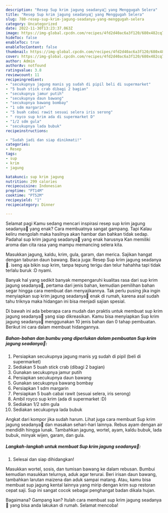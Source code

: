 ```yaml
---
description: "Resep Sup krim jagung seadanya🌽 yang Menggugah Selera"
title: "Resep Sup krim jagung seadanya🌽 yang Menggugah Selera"
slug: 780-resep-sup-krim-jagung-seadanya-yang-menggugah-selera
category: Uncategorized
date: 2022-11-30T13:23:37.063Z
image: https://img-global.cpcdn.com/recipes/4fd2d40ac6a3f120/680x482cq70/sup-krim-jagung-seadanya-foto-resep-utama.jpg
hideToc: false
enableToc: true
enableTocContent: false
thumbnail: https://img-global.cpcdn.com/recipes/4fd2d40ac6a3f120/680x482cq70/sup-krim-jagung-seadanya-foto-resep-utama.jpg
cover: https://img-global.cpcdn.com/recipes/4fd2d40ac6a3f120/680x482cq70/sup-krim-jagung-seadanya-foto-resep-utama.jpg
author: Admin
authorAv: notfound
ratingvalue: 3.8
reviewcount: 11
recipeingredient:
- "secukupnya jagung manis yg sudah di pipil beli di supermarket"
- "5 buah stick crab dibagi 2 bagian"
- "secukupnya jamur putih"
- "secukupnya daun bawang"
- "secukupnya bawang bombay"
- "1 sdm margarin"
- "5 buah cabai rawit sesuai selera iris serong"
- " royco sup krim ada di supermarket D"
- "1/2 sdm gula"
- "secukupnya lada bubuk"
recipeinstructions:

- "Sudah jadi dan siap dinikmati!"
categories:
- Resep
tags:
- sup
- krim
- jagung

katakunci: sup krim jagung 
nutrition: 299 calories
recipecuisine: Indonesian
preptime: "PT14M"
cooktime: "PT52M"
recipeyield: "1"
recipecategory: Dinner

---
```



Selamat pagi Kamu sedang mencari inspirasi resep sup krim jagung seadanya🌽 yang enak? Cara membuatnya sangat gampang. Tapi Kalau keliru mengolah maka hasilnya akan hambar dan bahkan tidak sedap. Padahal sup krim jagung seadanya🌽 yang enak harusnya Kan memiliki aroma dan cita rasa yang mampu memancing selera kita.


Masukkan jagung, kaldu, krim, gula, garam, dan merica. Sajikan hangat dengan taburan daun bawang. Baca juga: Resep Sup krim jagung seadanya🌽. iseng aja bikin sup krim, tanpa tepung terigu dan telur hahahha tapi tidak terlalu buruk :D nyami.

Banyak hal yang sedikit banyak mempengaruhi kualitas rasa dari sup krim jagung seadanya🌽, pertama dari jenis bahan, kemudian pemilihan bahan segar hingga cara membuat dan menyajikannya. Tak perlu pusing jika ingin menyiapkan sup krim jagung seadanya🌽 enak di rumah, karena asal sudah tahu triknya maka hidangan ini bisa menjadi sajian spesial.


Di bawah ini ada beberapa cara mudah dan praktis untuk membuat sup krim jagung seadanya🌽 yang siap dikreasikan. Kamu bisa menyiapkan Sup krim jagung seadanya🌽 menggunakan 10 jenis bahan dan 0 tahap pembuatan. Berikut ini cara dalam membuat hidangannya.

<!--inarticleads1-->

##### Bahan-bahan dan bumbu yang diperlukan dalam pembuatan Sup krim jagung seadanya🌽:

1. Persiapkan secukupnya jagung manis yg sudah di pipil (beli di supermarket)
1. Sediakan 5 buah stick crab (dibagi 2 bagian)
1. Gunakan secukupnya jamur putih
1. Persiapkan secukupnya daun bawang
1. Gunakan secukupnya bawang bombay
1. Persiapkan 1 sdm margarin
1. Persiapkan 5 buah cabai rawit (sesuai selera, iris serong)
1. Ambil  royco sup krim (ada di supermarket :D)
1. Sediakan 1/2 sdm gula
1. Sediakan secukupnya lada bubuk


Angkat dari kompor jika sudah harum. Lihat juga cara membuat Sup krim jagung seadanya🌽 dan masakan sehari-hari lainnya. Rebus ayam dengan air mendidih hingga lunak. Tambahkan jagung, wortel, ayam, kaldu bubuk, lada bubuk, minyak wijen, garam, dan gula. 

<!--inarticleads2-->

##### Langkah-langkah untuk membuat Sup krim jagung seadanya🌽:


1. Selesai dan siap dihidangkan!

Masukkan wortel, sosis, dan tumisan bawang ke dalam rebusan. Bumbui kemudian masukkan telurnya, aduk agar terurai. Beri irisan daun bawang, tambahkan larutan maizena dan aduk sampai matang. Atau, kamu bisa membuat sup jagung kental lainnya yang mirip dengan krim sup restoran cepat saji. Sup ini sangat cocok sebagai penghangat badan dikala hujan. 

Bagaimana? Gampang kan? Itulah cara membuat sup krim jagung seadanya🌽 yang bisa anda lakukan di rumah. Selamat mencoba!
